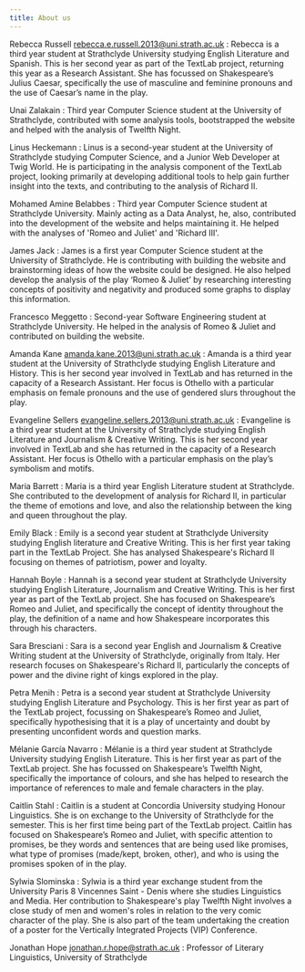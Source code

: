 ```yaml
---
title: About us
---
```


Rebecca Russell <rebecca.e.russell.2013@uni.strath.ac.uk>
: Rebecca is a third year student at Strathclyde University studying English
Literature and Spanish. This is her second year as part of the TextLab project,
returning this year as a Research Assistant. She has focussed on Shakespeare’s
Julius Caesar, specifically the use of masculine and feminine pronouns and the
use of Caesar’s name in the play.

Unai Zalakain
: Third year Computer Science student at the University of Strathclyde,
contributed with some analysis tools, bootstrapped the website and helped with
the analysis of Twelfth Night.

Linus Heckemann
: Linus is a second-year student at the University of Strathclyde studying
Computer Science, and a Junior Web Developer at Twig World. He is participating
in the analysis component of the TextLab project, looking primarily at developing
additional tools to help gain further insight into the texts, and contributing
to the analysis of Richard II.

Mohamed Amine Belabbes
: Third year Computer Science student at Strathclyde University. Mainly acting as a
Data Analyst, he, also, contributed into the development of the website and
helps maintaining it. He helped with the analyses of 'Romeo and Juliet' and
'Richard III'. 

James Jack
: James is a first year Computer Science student at the University of
Strathclyde. He is contributing with building the website and brainstorming
ideas of how the website could be designed. He also helped develop the analysis
of the play ‘Romeo & Juliet’ by researching interesting concepts of positivity
and negativity and produced some graphs to display this information.

Francesco Meggetto
: Second-year Software Engineering student at Strathclyde University. He helped
in the analysis of Romeo & Juliet and contributed on building the website.

Amanda Kane <amanda.kane.2013@uni.strath.ac.uk>
: Amanda is a third year student at the University of Strathclyde studying
English Literature and History. This is her second year involved in TextLab and
has returned in the capacity of a Research Assistant. Her focus is Othello with
a particular emphasis on female pronouns and the use of gendered slurs
throughout the play.


Evangeline Sellers <evangeline.sellers.2013@uni.strath.ac.uk>
: Evangeline is a third year student at the University of Strathclyde studying
English Literature and Journalism & Creative Writing. This is her second year
involved in TextLab and she has returned in the capacity of a Research
Assistant. Her focus is Othello with a particular emphasis on the play’s
symbolism and motifs.


Maria Barrett
: Maria is a third year English Literature student at Strathclyde. She
contributed to the development of analysis for Richard II, in particular the
theme of emotions and love, and also the relationship between the king and queen
throughout the play.

Emily Black
: Emily is a second year student at Strathclyde University studying English
literature and Creative Writing. This is her first year taking part in the
TextLab Project. She has analysed Shakespeare's Richard II focusing on themes of
patriotism, power and loyalty.

Hannah Boyle
: Hannah is a second year student at Strathclyde University studying English
Literature, Journalism and Creative Writing. This is her first year as part of
the TextLab project. She has focused on Shakespeare’s Romeo and Juliet, and
specifically the concept of identity throughout the play, the definition of a
name and how Shakespeare incorporates this through his characters.

Sara Bresciani
: Sara is a second year English and Journalism & Creative Writing student at the
University of Strathclyde, originally from Italy. Her research focuses on
Shakespeare's Richard II, particularly the concepts of power and the divine
right of kings explored in the play.

Petra Menih
: Petra is a second year student at Strathclyde University studying English
Literature and Psychology. This is her first year as part of the TextLab
project, focussing on Shakespeare’s Romeo and Juliet, specifically hypothesising
that it is a play of uncertainty and doubt by presenting unconfident words and
question marks.

Mélanie García Navarro
: Mélanie is a third year student at Strathclyde University studying English
Literature. This is her first year as part of the TextLab project. She has
focussed on Shakespeare’s Twelfth Night, specifically the importance of colours,
and she has helped to research the importance of references to male and female
characters in the play.

Caitlin Stahl
: Caitlin is a student at Concordia University studying Honour Linguistics. She
is on exchange to the University of Strathclyde for the semester. This is her
first time being part of the TextLab project. Caitlin has focused on
Shakespeare’s Romeo and Juliet, with specific attention to promises, be they
words and sentences that are being used like promises, what type of promises
(made/kept, broken, other), and who is using the promises spoken of in the play.

Sylwia Slominska
: Sylwia is a third year exchange student from the University Paris 8 Vincennes
Saint - Denis where she studies Linguistics and Media. Her contribution to
Shakespeare's play Twelfth Night involves a close study of men and women's roles
in relation to the very comic character of the play. She is also part of the
team undertaking the creation of a poster for the Vertically Integrated Projects
(VIP) Conference.

Jonathan Hope <jonathan.r.hope@strath.ac.uk>
: Professor of Literary Linguistics, University of Strathclyde
